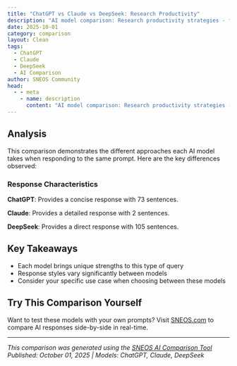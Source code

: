 ```yaml
---
title: "ChatGPT vs Claude vs DeepSeek: Research Productivity"
description: "AI model comparison: Research productivity strategies - focus, motivation, writing habits..."
date: 2025-10-01
category: comparison
layout: Clean
tags:
  - ChatGPT
  - Claude
  - DeepSeek
  - AI Comparison
author: SNEOS Community
head:
  - - meta
    - name: description
      content: "AI model comparison: Research productivity strategies - focus, motivation, writing habits..."
---
```


<ChatComparison
  title="ChatGPT vs Claude vs DeepSeek: Research Productivity"
  prompt="Research productivity strategies - focus, motivation, writing habits"
  :responses='{
    "ChatGPT": "Certainly! Here\u2019s a comprehensive overview of productivity strategies focusing on **focus**, **motivation**, and **writing habits**, which are key areas for maximizing research effectiveness.\n\n---\n\n## 1. Focus Strategies\n\n### a. Time Blocking\n- **What:** Schedule specific blocks of time dedicated solely to focused research activities.\n- **How:** Use a calendar app or planner to reserve these blocks, minimizing multitasking.\n- **Tip:** Start with short blocks (e.g., 25-50 minutes) and gradually increase.\n\n### b. Pomodoro Technique\n- **What:** Work for 25 minutes, then take a 5-minute break.\n- **Why:** Helps maintain concentration and prevents burnout.\n- **Tools:** Tomato timers, Focus Booster apps.\n\n### c. Minimize Distractions\n- Turn off notifications on phone/computer.\n- Use website blockers (e.g., StayFocusd, Freedom) during work sessions.\n- Create a clean and quiet workspace.\n\n### d. Single-tasking vs. Multitasking\n- Prioritize one task at a time to improve depth and quality.\n- Break larger tasks into smaller, manageable chunks.\n\n### e. Mindfulness and Meditation\n- Short mindfulness exercises can enhance attention span.\n- Apps like Headspace or Calm offer guided sessions.\n\n---\n\n## 2. Motivation Strategies\n\n### a. Set Clear, Achievable Goals\n- Define specific objectives (e.g., \u201Cwrite 500 words today\u201D or \u201Canalyze one dataset\u201D).\n- Use SMART goals (Specific, Measurable, Achievable, Relevant, Time-bound).\n\n### b. Break Tasks into Smaller Steps\n- Reduce overwhelm by dividing large projects into bite-sized tasks.\n- Celebrate small wins to maintain momentum.\n\n### c. Find Your \u201CWhy\u201D\n- Reflect on the purpose behind your research.\n- Connect daily tasks to bigger career or personal goals.\n\n### d. Use Rewards and Incentives\n- Reward yourself after completing sessions (e.g., a coffee break, walk).\n- Build a habit loop by associating work with positive reinforcement.\n\n### e. Accountability Partners or Groups\n- Share your goals and progress with peers or mentors.\n- Join writing groups or research communities for support and feedback.\n\n---\n\n## 3. Writing Habits for Researchers\n\n### a. Regular Writing Schedule\n- Write daily or several times per week to build consistency.\n- Morning writing is effective for many, but find your peak creative time.\n\n### b. Start with an Outline\n- Create a rough structure before drafting.\n- Helps organize thoughts and reduces writer\u2019s block.\n\n### c. Freewriting and Brainstorming\n- Allow yourself to write imperfectly initially.\n- Focus on flow of ideas rather than correctness.\n\n### d. Use Reference Management Software\n- Tools like Zotero, Mendeley, or EndNote save time on citations.\n- Keeps research organized and accessible.\n\n### e. Drafting and Revising Separately\n- Separate creative drafting from critical editing.\n- Consider multiple revision rounds focusing on content, flow, and clarity.\n\n### f. Set Writing Goals and Deadlines\n- Commit to word counts or section completions by certain dates.\n- Use project management tools like Trello or Asana to track progress.\n\n### g. Limit Perfectionism at Drafting Stage\n- Aim for progress over perfection initially.\n- Polish later during revisions.\n\n---\n\n## Additional Tips and Resources\n\n- **Use writing aids:** Grammarly, Hemingway Editor for clarity and grammar checking.\n- **Keep a research journal:** Track ideas, challenges, and breakthroughs.\n- **Stay physically active:** Exercise can enhance cognitive function and productivity.\n- **Rest and sleep:** Essential for sustained focus and creativity.\n\n---\n\nIf you\u2019d like, I can also provide specific productivity templates, apps, or deeper advice on any of these areas!",
    "Claude": "# Research Productivity Strategies\n\n## Focus \u0026 Attention Management\n\n### Deep Work Principles\n- **Time blocking**: Dedicate 2-4 hour uninterrupted blocks for complex research tasks\n- **Environment design**: Create a distraction-free workspace with minimal digital interruptions\n- **Single-tasking**: Focus on one research project at a time rather than switching between multiple studies\n- **Attention restoration**: Take breaks in nature or practice meditation to restore cognitive capacity\n\n### Managing Digital Distractions\n- Use website blockers during research sessions\n- Keep phone in another room or on airplane mode\n- Check email/messages only at designated times (2-3x daily)\n- Use apps like Freedom, Cold Turkey, or Forest for accountability\n\n## Motivation \u0026 Goal Setting\n\n### Project Structure\n- **Break large projects into micro-tasks**: Make progress visible and achievable\n- **Set SMART goals**: Specific, measurable research milestones with deadlines\n- **Track progress visually**: Use project boards (Trello, Notion) or simple checklists\n- **Celebrate small wins**: Acknowledge completing literature reviews, data collection phases, etc.\n\n### Sustaining Long-term Motivation\n- Connect daily tasks to bigger research questions and societal impact\n- Join research communities and accountability groups\n- Find research mentors or collaborate with peers\n- Alternate between challenging and easier tasks to maintain momentum\n\n## Writing Habits \u0026 Systems\n\n### Daily Writing Practice\n- **Write before other activities**: Research shows morning writing is often most productive\n- **Set minimum daily targets**: Start with 15-30 minutes or 200-300 words\n- **Use timers**: Pomodoro technique (25min work, 5min break) works well for writing\n- **Don\u0027t edit while drafting**: Separate creation from revision phases\n\n### Writing Organization\n- **Outline extensively** before drafting full sections\n- **Use templates** for common document types (research proposals, papers, reports)\n- **Version control**: Keep organized file systems with clear naming conventions\n- **Reference management**: Use Zotero, Mendeley, or EndNote from the start\n\n### Overcoming Writer\u0027s Block\n- **Freewriting**: Write continuously for 10 minutes without stopping to edit\n- **Change locations**: Coffee shops, libraries, different rooms can spark creativity\n- **Start with easiest sections**: Methods, results, or literature review rather than introduction\n- **Talk it out**: Explain your ideas aloud or to a colleague before writing\n\n## Integrated Productivity Systems\n\n### Weekly Planning Rhythm\n- **Monday**: Plan week\u0027s research priorities and schedule deep work blocks\n- **Wednesday**: Mid-week review and adjustment\n- **Friday**: Reflect on progress and plan following week\n\n### Energy Management\n- Schedule demanding cognitive tasks during your peak energy hours\n- Alternate between different types of work (reading, writing, analysis, admin)\n- Maintain consistent sleep, exercise, and nutrition habits\n- Take real breaks away from screens\n\n### Tools \u0026 Technology\n- **Project management**: Notion, Obsidian, or Roam Research for knowledge management\n- **Time tracking**: RescueTime or Toggl to understand how you spend time\n- **Writing software**: Scrivener for long documents, or distraction-free editors like WriteRoom\n- **Collaboration**: Slack, Discord, or regular video calls with research partners\n\nThe key is experimenting with different strategies and building a personalized system that aligns with your research style, schedule constraints, and natural rhythms.",
    "DeepSeek": "Of course. Research productivity isn\u0027t just about working harder; it\u0027s about working smarter. It\u0027s a three-legged stool built on **Focus, Motivation, and Writing Habits**. If one leg is weak, the whole structure wobbles.\n\nHere is a comprehensive guide to strategies for each area.\n\n---\n\n### 1. The Focus Leg: Taming a Distracted Mind\n\nFocus is the ability to direct your cognitive resources to a single task. In research, this is your most precious asset.\n\n#### **Strategies:**\n\n*   **Time Blocking \u0026 The Pomodoro Technique:**\n    *   **What it is:** Schedule specific, non-negotiable blocks of time for deep work (e.g., \u00229-11 AM: Analyze data\u0022). Within that block, use the Pomodoro Technique: 25 minutes of focused work, followed by a 5-minute break. After four cycles, take a longer break (15-30 mins).\n    *   **Why it works:** It makes starting less daunting (\u0022I only have to focus for 25 minutes\u0022) and protects your peak cognitive hours from meetings and administrative tasks.\n\n*   **Create a \u0022Deep Work\u0022 Ritual:**\n    *   **What it is:** A consistent pre-work routine that signals to your brain it\u0027s time to focus. This could be making a specific tea, tidying your desk, putting on headphones, and turning off phone notifications.\n    *   **Why it works:** Rituals create automaticity, reducing the willpower needed to get started.\n\n*   **Tame Your Environment:**\n    *   **Digital Declutter:** Use website blockers (Freedom, Cold Turkey) during deep work sessions. Close all tabs and applications not relevant to the immediate task.\n    *   **Physical Declutter:** A clean, organized workspace reduces cognitive load. Have everything you need (notebooks, articles, water) within arm\u0027s reach before you start.\n\n*   **The \u0022Next Action\u0022 Method:**\n    *   **What it is:** When you finish a work session, write down the *very next, physical action* you need to take when you return. (e.g., Not \u0022write literature review,\u0022 but \u0022summarize the key argument of Smith et al. (2020) in two sentences\u0022).\n    *   **Why it works:** It eliminates the \u0022what was I doing?\u0022 and \u0022where do I start?\u0022 paralysis, allowing you to dive right back in.\n\n---\n\n### 2. The Motivation Leg: Fueling the Long Journey\n\nMotivation is fickle. You can\u0027t rely on feeling inspired. Instead, you must build systems that generate momentum and make progress visible.\n\n#### **Strategies:**\n\n*   **Set Process Goals, Not (Just) Outcome Goals:**\n    *   **Outcome Goal:** \u0022Get this paper published in a top journal.\u0022 (Uncertain, external, can be demoralizing).\n    *   **Process Goal:** \u0022Write for 90 minutes every weekday morning.\u0022 or \u0022Read and summarize two articles this week.\u0022 (Fully within your control).\n    *   **Why it works:** You can succeed at your process goals every single day, building a sense of accomplishment and consistency that ultimately leads to the outcome.\n\n*   **Track Your Progress Visually:**\n    *   **What it is:** Use a calendar, habit tracker, or a simple spreadsheet. Put a big \u0022X\u0022 on every day you complete your process goal. For writing, track your word count or time spent.\n    *   **Why it works:** The \u0022Seinfeld Strategy\u0022 (\u0022Don\u0027t break the chain\u0022) is powerful. Visual proof of your consistency is a huge motivator.\n\n*   **Connect to Your \u0022Why\u0022:**\n    *   **What it is:** Regularly remind yourself of the bigger picture. Why is your research important? What question are you burning to answer? How does it contribute to your field or society?\n    *   **Why it works:** Reconnecting with your intrinsic curiosity and purpose re-energizes you when the grind feels tedious.\n\n*   **Celebrate Small Wins:**\n    *   **What it is:** Finished a difficult paragraph? Nailed down a methodology? Submitted a draft to your advisor? Acknowledge it! Reward yourself with a coffee, a short walk, or 10 minutes of guilt-free social media.\n    *   **Why it works:** Positive reinforcement trains your brain to associate research work with reward.\n\n*   **Build an Accountability System:**\n    *   **What it is:** Partner with a colleague for weekly check-ins. Join a writing group (like Shut Up and Write!). Tell your advisor your specific goals for the week.\n    *   **Why it works:** The slight social pressure of having to report your progress can be the push you need to get started.\n\n---\n\n### 3. The Writing Leg: Making the Draft Inevitable\n\nWriting is the engine of research dissemination. Poor writing habits are the biggest bottleneck to productivity.\n\n#### **Strategies:**\n\n*   **Adopt the \u0022Write First, Edit Later\u0022 Mantra:**\n    *   **What it is:** Separate the writing brain from the editing brain. Your first task is to get ideas down, however messy. *Never* write and edit in the same session.\n    *   **Why it works:** The perfectionist/internal critic is the enemy of the first draft. Silencing it allows for a free flow of ideas.\n\n*   **The \u0022Pomodoro\u0022 of Writing: The 15-Minute Sprint:**\n    *   **What it is:** Commit to writing for just 15 minutes with the sole goal of adding words to the page. No deleting, no major rewording.\n    *   **Why it works:** It makes starting virtually painless. Often, once you\u0027ve started, you\u0027ll want to continue beyond the 15 minutes.\n\n*   **Use an Outline as Your GPS:**\n    *   **What it is:** Before you write a single paragraph, create a detailed outline. It doesn\u0027t have to be formal\u2014bullet points and key references under each section heading are enough.\n    *   **Why it works:** It prevents writer\u0027s block. You\u0027re never staring at a blank page wondering \u0022what do I write next?\u0022 You just flesh out the next bullet point.\n\n*   **Write Out of Order:**\n    *   **What it is:** Stuck on the introduction? Skip it. Write the methods section, which is often the most straightforward. Or jump to the results you\u0027re most excited about.\n    *   **Why it works:** It keeps momentum high. You can always go back and connect the pieces later.\n\n*   **The \u0022One-In, One-Out\u0022 Rule for Editing:**\n    *   **What it is:** In your editing sessions, for every sentence or paragraph you feel you must cut, challenge yourself to add a new one elsewhere to maintain or grow your word count.\n    *   **Why it works:** It combats the common fear of \u0022losing\u0022 your work during editing and keeps the draft moving forward.\n\n*   **Embrace \u0022Zero-Draft\u0022 Writing:**\n    *   **What it is:** Your first pass isn\u0027t even a \u0022first draft,\u0022 it\u0027s a \u0022zero-draft\u0022\u2014a brain dump for your eyes only. The goal is simply to exist.\n    *   **Why it works:** It completely removes the pressure for quality, allowing you to focus solely on generating content that you can later shape and refine.\n\n---\n\n### Putting It All Together: A Sample Research Day\n\n*   **8:00 - 8:15 AM:** Ritual (Coffee, clear desk, review \u0022Next Action\u0022 from yesterday).\n*   **8:15 - 10:00 AM:** **Deep Work Block 1 (Focus \u002B Writing).** Pomodoro sessions dedicated to writing the first draft of the Results section using your outline.\n*   **10:00 - 10:30 AM:** Break. Walk, stretch, **celebrate the win** of hitting your word goal.\n*   **10:30 - 12:00 PM:** **Deep Work Block 2 (Focus).** Data analysis or reading complex articles.\n*   **12:00 - 1:00 PM:** Lunch \u0026 complete disconnect.\n*   **1:00 - 2:30 PM:** **Shallow Work Block.** Emails, administrative tasks, formatting references.\n*   **2:30 - 3:00 PM:** **Planning \u0026 Motivation.** Review what was accomplished. Update progress tracker. Write down the \u0022Next Action\u0022 for tomorrow\u0027s first deep work block.\n\n**Final Thought:** Experiment. Not every strategy will work for you. The key is to be intentional about your process, treat your research time as sacred, and build a system that supports consistent, sustainable progress rather than relying on frantic, last-minute bursts."
  }'
  published-date="11:07"
/>

## Analysis

This comparison demonstrates the different approaches each AI model takes when responding to the same prompt. Here are the key differences observed:

### Response Characteristics

**ChatGPT**: Provides a concise response with 73 sentences. 

**Claude**: Provides a detailed response with 2 sentences. 

**DeepSeek**: Provides a direct response with 105 sentences. 

## Key Takeaways

- Each model brings unique strengths to this type of query
- Response styles vary significantly between models
- Consider your specific use case when choosing between these models

## Try This Comparison Yourself

Want to test these models with your own prompts? Visit [SNEOS.com](https://sneos.com) to compare AI responses side-by-side in real-time.

---

*This comparison was generated using the [SNEOS AI Comparison Tool](https://sneos.com)*
*Published: October 01, 2025 | Models: ChatGPT, Claude, DeepSeek*

